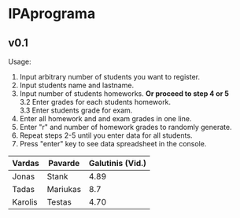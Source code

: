 # IPAprograma

## v0.1 ##

Usage:
1. Input arbitrary number of students you want to register.
2. Input students name and lastname.  
3. Input number of students homeworks. **Or proceed to step 4 or 5**  
3.2 Enter grades for each students homework.  
3.3 Enter students grade for exam.  
4. Enter all homework and and exam grades in one line.  
5. Enter "r" and number of homework grades to randomly generate.  
6. Repeat steps 2-5 until you enter data for all students. 
7. Press "enter" key to see data spreadsheet in the console. 

|      Vardas       |      Pavarde      | Galutinis (Vid.)  |
| ----------------- | ----------------- | ----------------- |
|       Jonas       |       Stank       |       4.89        |
|       Tadas       |     Mariukas      |       8.7         |
|      Karolis      |      Testas       |       4.70        |
